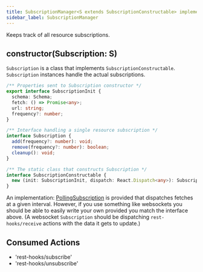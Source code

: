 ```yaml
---
title: SubscriptionManager<S extends SubscriptionConstructable> implements Manager
sidebar_label: SubscriptionManager
---
```

Keeps track of all resource subscriptions.

## constructor(Subscription: S)

`Subscription` is a class that implements `SubscriptionConstructable`. `Subscription` instances
handle the actual subscriptions.

```typescript
/** Properties sent to Subscription constructor */
export interface SubscriptionInit {
  schema: Schema;
  fetch: () => Promise<any>;
  url: string;
  frequency?: number;
}

/** Interface handling a single resource subscription */
interface Subscription {
  add(frequency?: number): void;
  remove(frequency?: number): boolean;
  cleanup(): void;
}

/** The static class that constructs Subscription */
interface SubscriptionConstructable {
  new (init: SubscriptionInit, dispatch: React.Dispatch<any>): Subscription;
}
```

An implementation: [PollingSubscription](./PollingSubscription.md) is provided
that dispatches fetches at a given interval. However, if you use something like websockets
you should be able to easily write your own provided you match the interface above.
(A websocket `Subscription` should be dispatching `rest-hooks/receive` actions with
the data it gets to update.)

## Consumed Actions

- 'rest-hooks/subscribe'
- 'rest-hooks/unsubscribe'
